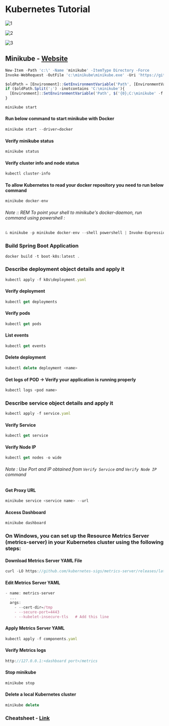 # Kubernetes Tutorial

![1](https://github.com/ksalokya/k8s/assets/72447529/4cab47ee-a834-4c12-856f-df397ae5dc2f)

![2](https://github.com/ksalokya/k8s/assets/72447529/9a832b40-c605-4512-9b49-68c013cd321c)

![3](https://github.com/ksalokya/k8s/assets/72447529/db62e878-25f8-440c-8343-c446c3021d6b)

## Minikube - [Website](https://minikube.sigs.k8s.io/docs/start/)

```js
New-Item -Path 'c:\' -Name 'minikube' -ItemType Directory -Force
Invoke-WebRequest -OutFile 'c:\minikube\minikube.exe' -Uri 'https://github.com/kubernetes/minikube/releases/latest/download/minikube-windows-amd64.exe' -UseBasicParsing
```

```js 
$oldPath = [Environment]::GetEnvironmentVariable('Path', [EnvironmentVariableTarget]::Machine)
if ($oldPath.Split(';') -inotcontains 'C:\minikube'){
  [Environment]::SetEnvironmentVariable('Path', $('{0};C:\minikube' -f $oldPath), [EnvironmentVariableTarget]::Machine)
}
```

```js
minikube start
```

#### Run below command to start minikube with Docker
```js
minikube start --driver=docker
```
#### Verify minikube status
```js
minikube status
```
#### Verify cluster info and node status
```js
kubectl cluster-info
```

#### To allow Kubernetes to read your docker repository you need to run below command
```js
minikube docker-env
```
###### Note :: REM To point your shell to minikube's docker-daemon, run command using powershell :
```js 
& minikube -p minikube docker-env --shell powershell | Invoke-Expression
```
### Build Spring Boot Application
```js
docker build -t boot-k8s:latest .
```

### Describe deployment object details and apply it
```js
kubectl apply -f k8s\deployment.yaml
```

#### Verify deployment
```js
kubectl get deployments
```
#### Verify pods
```js
kubectl get pods
```
#### List events
```js
kubectl get events
```
#### Delete deployment
```js
kubectl delete deployment <name>
```
#### Get logs of POD -> Verify your application is running properly
```js
kubectl logs <pod name>
```
### Describe service object details and apply it
```js
kubectl apply -f service.yaml
```
#### Verify Service 
```js
kubectl get service
```
#### Verify Node IP
```js
kubectl get nodes -o wide
```
###### Note : Use Port and IP obtained from `Verify Service` and `Verify Node IP` command

#### Get Proxy URL
```js
minikube service <service name> --url
```

#### Access Dashboard
```js
minikube dashboard
```

### On Windows, you can set up the Resource Metrics Server (metrics-server) in your Kubernetes cluster using the following steps:

#### Download Metrics Server YAML File
```js
curl -LO https://github.com/kubernetes-sigs/metrics-server/releases/latest/download/components.yaml
```
#### Edit Metrics Server YAML
```js
- name: metrics-server
  ...
  args:
    - --cert-dir=/tmp
    - --secure-port=4443
    - --kubelet-insecure-tls   # Add this line
```

#### Apply Metrics Server YAML
```js
kubectl apply -f components.yaml
```

#### Verify Metrics logs
```js
http://127.0.0.1:<dashboard port>/metrics
```

#### Stop minikube
```js 
minikube stop
```

#### Delete a local Kubernetes cluster
```js 
minikube delete
```

### Cheatsheet - [Link](https://kubernetes.io/docs/reference/kubectl/cheatsheet/)
